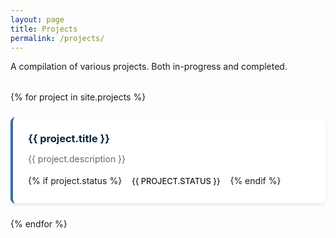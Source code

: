 ```yaml
---
layout: page
title: Projects
permalink: /projects/
---
```


A compilation of various projects. Both in-progress and completed.

<div class="projects-grid">
  {% for project in site.projects %}
  <a href="{{ project.url }}" class="project-card-link">
    <div class="project-card">
      <h3>{{ project.title }}</h3>
      <p>{{ project.description }}</p>
      {% if project.status %}
      <span class="project-status status-{{ project.status | downcase }}">{{ project.status }}</span>
      {% endif %}
    </div>
  </a>
  {% endfor %}
</div>

<style>
.projects-grid {
  display: grid;
  grid-template-columns: repeat(auto-fit, minmax(300px, 1fr));
  gap: 1.5rem;
  margin: 2rem 0;
}

.project-card-link {
  text-decoration: none;
  color: inherit;
  display: block;
}

.project-card {
  padding: 1.5rem;
  background: #ffffff;
  border-radius: 8px;
  border-left: 4px solid #3A6EA5;
  transition: transform 0.2s ease, box-shadow 0.2s ease, border-left-color 0.2s ease;
  cursor: pointer;
  box-shadow: 0 2px 4px rgba(0,0,0,0.1);
}

.project-card-link:hover .project-card {
  transform: translateY(-2px);
  box-shadow: 0 4px 12px rgba(0,0,0,0.15);
  border-left-color: #D4AF37;
}

.project-card h3 {
  margin-top: 0;
  margin-bottom: 0.5rem;
  color: #0A2540;
}

.project-card-link:hover h3 {
  color: #3A6EA5;
}

.project-card p {
  color: #666;
  margin-bottom: 1rem;
}

.project-status {
  display: inline-block;
  padding: 0.25rem 0.75rem;
  border-radius: 12px;
  font-size: 0.8rem;
  font-weight: 500;
  text-transform: uppercase;
}

.status-completed {
  background-color: #d4edda;
  color: #155724;
}

.status-in-progress {
  background-color: #fff3cd;
  color: #856404;
}

.status-planned {
  background-color: #e2e3e5;
  color: #495057;
}
</style>